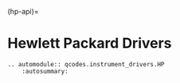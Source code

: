 (hp-api)=

# Hewlett Packard Drivers

```{eval-rst}
.. automodule:: qcodes.instrument_drivers.HP
    :autosummary:
```
